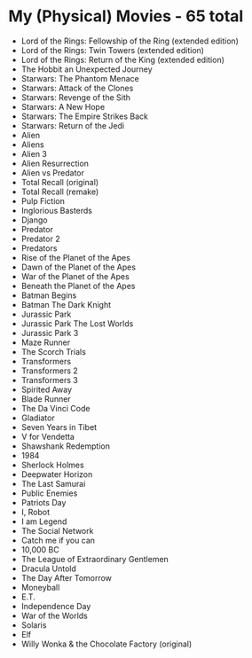 # My (Physical) Movies - 65 total

* Lord of the Rings: Fellowship of the Ring (extended edition)
* Lord of the Rings: Twin Towers (extended edition)
* Lord of the Rings: Return of the King (extended edition)
* The Hobbit an Unexpected Journey
* Starwars: The Phantom Menace
* Starwars: Attack of the Clones
* Starwars: Revenge of the Sith
* Starwars: A New Hope
* Starwars: The Empire Strikes Back
* Starwars: Return of the Jedi
* Alien
* Aliens
* Alien 3
* Alien Resurrection
* Alien vs Predator
* Total Recall (original)
* Total Recall (remake)
* Pulp Fiction
* Inglorious Basterds
* Django
* Predator
* Predator 2
* Predators
* Rise of the Planet of the Apes
* Dawn of the Planet of the Apes
* War of the Planet of the Apes
* Beneath the Planet of the Apes
* Batman Begins
* Batman The Dark Knight
* Jurassic Park
* Jurassic Park The Lost Worlds
* Jurassic Park 3
* Maze Runner
* The Scorch Trials
* Transformers
* Transformers 2
* Transformers 3
* Spirited Away
* Blade Runner
* The Da Vinci Code
* Gladiator
* Seven Years in Tibet
* V for Vendetta
* Shawshank Redemption
* 1984
* Sherlock Holmes
* Deepwater Horizon
* The Last Samurai
* Public Enemies
* Patriots Day
* I, Robot
* I am Legend
* The Social Network
* Catch me if you can
* 10,000 BC
* The League of Extraordinary Gentlemen
* Dracula Untold
* The Day After Tomorrow
* Moneyball
* E.T.
* Independence Day
* War of the Worlds
* Solaris
* Elf
* Willy Wonka & the Chocolate Factory (original)
